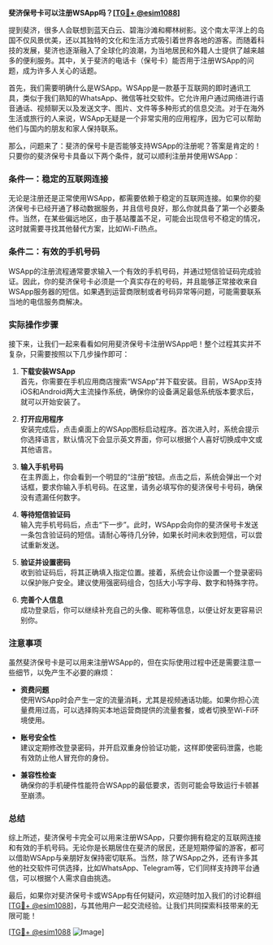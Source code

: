 **斐济保号卡可以注册WSApp吗？[[TG💪+ @esim1088](https://t.me/s/esim1088)]**

提到斐济，很多人会联想到蓝天白云、碧海沙滩和椰林树影。这个南太平洋上的岛国不仅风景优美，还以其独特的文化和生活方式吸引着世界各地的游客。而随着科技的发展，斐济也逐渐融入了全球化的浪潮，为当地居民和外籍人士提供了越来越多的便利服务。其中，关于斐济的电话卡（保号卡）能否用于注册WSApp的问题，成为许多人关心的话题。

首先，我们需要明确什么是WSApp。WSApp是一款基于互联网的即时通讯工具，类似于我们熟知的WhatsApp、微信等社交软件。它允许用户通过网络进行语音通话、视频聊天以及发送文字、图片、文件等多种形式的信息交流。对于在海外生活或旅行的人来说，WSApp无疑是一个非常实用的应用程序，因为它可以帮助他们与国内的朋友和家人保持联系。

那么，问题来了：斐济的保号卡是否能够支持WSApp的注册呢？答案是肯定的！只要你的斐济保号卡具备以下两个条件，就可以顺利注册并使用WSApp：

### 条件一：稳定的互联网连接

无论是注册还是正常使用WSApp，都需要依赖于稳定的互联网连接。如果你的斐济保号卡已经开通了移动数据服务，并且信号良好，那么你就具备了第一个必要条件。当然，在某些偏远地区，由于基站覆盖不足，可能会出现信号不稳定的情况，这时就需要寻找其他替代方案，比如Wi-Fi热点。

### 条件二：有效的手机号码

WSApp的注册流程通常要求输入一个有效的手机号码，并通过短信验证码完成验证。因此，你的斐济保号卡必须是一个真实存在的号码，并且能够正常接收来自WSApp服务器的短信。如果遇到运营商限制或者号码异常等问题，可能需要联系当地的电信服务商解决。

### 实际操作步骤

接下来，让我们一起来看看如何用斐济保号卡注册WSApp吧！整个过程其实并不复杂，只需要按照以下几步操作即可：

1. **下载安装WSApp**  
   首先，你需要在手机应用商店搜索“WSApp”并下载安装。目前，WSApp支持iOS和Android两大主流操作系统，确保你的设备满足最低系统版本要求后，就可以开始安装了。

2. **打开应用程序**  
   安装完成后，点击桌面上的WSApp图标启动程序。首次进入时，系统会提示你选择语言，默认情况下会显示英文界面，你可以根据个人喜好切换成中文或其他语言。

3. **输入手机号码**  
   在主界面上，你会看到一个明显的“注册”按钮。点击之后，系统会弹出一个对话框，要求你输入手机号码。在这里，请务必填写你的斐济保号卡号码，确保没有遗漏任何数字。

4. **等待短信验证码**  
   输入完手机号码后，点击“下一步”。此时，WSApp会向你的斐济保号卡发送一条包含验证码的短信。请耐心等待几分钟，如果长时间未收到短信，可以尝试重新发送。

5. **验证并设置密码**  
   收到验证码后，将其正确填入指定位置。接着，系统会让你设置一个登录密码以保护账户安全。建议使用强密码组合，包括大小写字母、数字和特殊字符。

6. **完善个人信息**  
   成功登录后，你可以继续补充自己的头像、昵称等信息，以便让好友更容易识别你。

### 注意事项

虽然斐济保号卡是可以用来注册WSApp的，但在实际使用过程中还是需要注意一些细节，以免产生不必要的麻烦：

- **资费问题**  
  使用WSApp时会产生一定的流量消耗，尤其是视频通话功能。如果你担心流量费用过高，可以选择购买本地运营商提供的流量套餐，或者切换至Wi-Fi环境使用。

- **账号安全性**  
  建议定期修改登录密码，并开启双重身份验证功能，这样即使密码泄露，也能有效防止他人冒充你的身份。

- **兼容性检查**  
  确保你的手机硬件性能符合WSApp的最低要求，否则可能会导致运行卡顿甚至崩溃。

### 总结

综上所述，斐济保号卡完全可以用来注册WSApp，只要你拥有稳定的互联网连接和有效的手机号码。无论你是长期居住在斐济的居民，还是短期停留的游客，都可以借助WSApp与亲朋好友保持密切联系。当然，除了WSApp之外，还有许多其他的社交软件可供选择，比如WhatsApp、Telegram等，它们同样支持跨平台通信，可以根据个人需求自由挑选。

最后，如果你对斐济保号卡或WSApp有任何疑问，欢迎随时加入我们的讨论群组[[TG💪+ @esim1088](https://t.me/s/esim1088)]，与其他用户一起交流经验。让我们共同探索科技带来的无限可能！

[[TG💪+ @esim1088](https://t.me/s/esim1088) ![Image](https://i.postimg.cc/4NQfJmqS/Snipaste-2025-05-13-00-14-12.png)]
